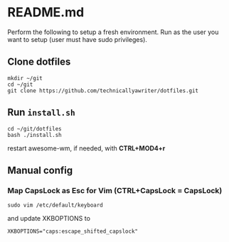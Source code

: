 # README.md

Perform the following to setup a fresh environment. Run as the user you want to setup (user must have sudo privileges).

## Clone dotfiles

```
mkdir ~/git
cd ~/git
git clone https://github.com/technicallyawriter/dotfiles.git
```

## Run `install.sh` 

```
cd ~/git/dotfiles
bash ./install.sh
```

restart awesome-wm, if needed, with **CTRL+MOD4+r**

## Manual config

### Map CapsLock as Esc for Vim (CTRL+CapsLock = CapsLock)

`sudo vim /etc/default/keyboard` 

and update XKBOPTIONS to

`XKBOPTIONS="caps:escape_shifted_capslock"`

